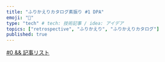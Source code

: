 ```yaml
---
title: "ふりかえりカタログ素振り #1 DPA"
emoji: "📝"
type: "tech" # tech: 技術記事 / idea: アイデア
topics: ["retrospective", "ふりかえり", "ふりかえりカタログ"]
published: true
---
```



[#0 && 記事リスト](/datsuns/articles/retrospective-su-bu-ri-0.md)
